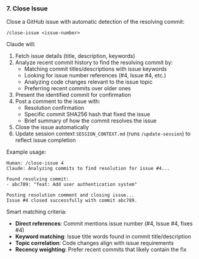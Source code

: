 ### 7. Close Issue

Close a GitHub issue with automatic detection of the resolving commit:

`/close-issue <issue-number>`

Claude will:

1. Fetch issue details (title, description, keywords)
2. Analyze recent commit history to find the resolving commit by:
   - Matching commit titles/descriptions with issue keywords
   - Looking for issue number references (#4, Issue #4, etc.)
   - Analyzing code changes relevant to the issue topic
   - Preferring recent commits over older ones
3. Present the identified commit for confirmation
4. Post a comment to the issue with:
   - Resolution confirmation  
   - Specific commit SHA256 hash that fixed the issue
   - Brief summary of how the commit resolves the issue
5. Close the issue automatically
6. Update session context `SESSION_CONTEXT.md` (runs `/update-session`) to reflect issue completion

Example usage:

```text
Human: /close-issue 4
Claude: Analyzing commits to find resolution for issue #4...

Found resolving commit:
- abc789: "feat: Add user authentication system"

Posting resolution comment and closing issue...
Issue #4 closed successfully with commit abc789.
```

Smart matching criteria:

- **Direct references**: Commit mentions issue number (#4, Issue #4, fixes #4)
- **Keyword matching**: Issue title words found in commit title/description
- **Topic correlation**: Code changes align with issue requirements
- **Recency weighting**: Prefer recent commits that likely contain the fix
